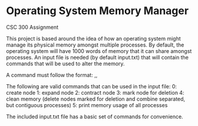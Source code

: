 # Operating System Memory Manager
CSC 300 Assignment

This project is based around the idea of how an operating system might manage its physical memory amongst multiple processes. By default, the operating system will have 1000 words of memory that it can share amongst processes. An input file is needed (by default input.txt) that will contain the commands that will be used to alter the memory.

A command must follow the format:
  <command>,<word number>,<process number>

The following are valid commands that can be used in the input file:
  0: create node
  1: expand node
  2: contract node
  3: mark node for deletion
  4: clean memory (delete nodes marked for deletion and combine separated, but contiguous processes)
  5: print memory usage of all processes
  
The included input.txt file has a basic set of commands for convenience.
